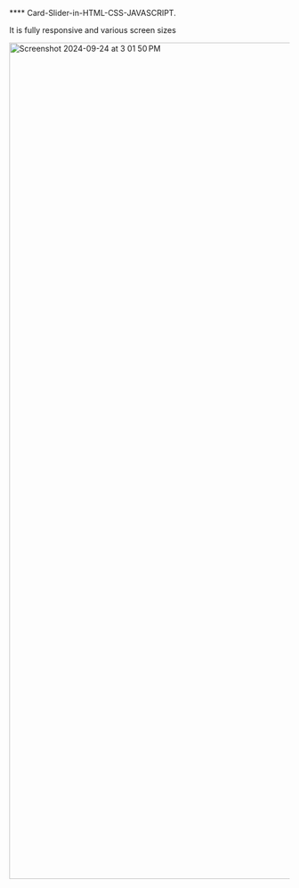 **** Card-Slider-in-HTML-CSS-JAVASCRIPT.

It is fully responsive and various screen sizes

<img width="1501" alt="Screenshot 2024-09-24 at 3 01 50 PM" src="https://github.com/user-attachments/assets/2cb17464-803e-4f38-8bc2-099d4016e680">
